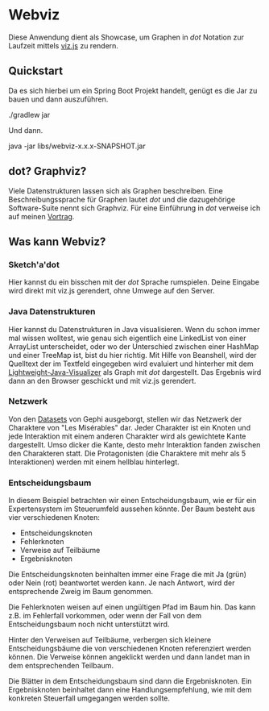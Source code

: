 # Webviz
Diese Anwendung dient als Showcase, um Graphen in _dot_ Notation zur Laufzeit mittels [viz.js](https://github.com/mdaines/viz.js/) zu rendern.

## Quickstart
Da es sich hierbei um ein Spring Boot Projekt handelt, genügt es die Jar zu bauen und dann auszuführen.

 ./gradlew jar
 
Und dann.
 
 java -jar libs/webviz-x.x.x-SNAPSHOT.jar
 
## dot? Graphviz?
Viele Datenstrukturen lassen sich als Graphen beschreiben.
Eine Beschreibungssprache für Graphen lautet _dot_ und die dazugehörige Software-Suite nennt sich Graphviz.
Für eine Einführung in _dot_ verweise ich auf meinen [Vortrag](https://drosowski.github.io/dotlang).

## Was kann Webviz?

### Sketch'a'dot
Hier kannst du ein bisschen mit der _dot_ Sprache rumspielen.
Deine Eingabe wird direkt mit viz.js gerendert, ohne Umwege auf den Server.

### Java Datenstrukturen
Hier kannst du Datenstrukturen in Java visualisieren.
Wenn du schon immer mal wissen wolltest, wie genau sich eigentlich eine LinkedList von einer ArrayList unterscheidet, oder wo der Unterschied zwischen einer HashMap und einer TreeMap ist, bist du hier richtig.
Mit Hilfe von Beanshell, wird der Quelltext der im Textfeld eingegeben wird evaluiert und hinterher mit dem [Lightweight-Java-Visualizer](https://www.cs.auckland.ac.nz/~j-hamer/LJV.html) als Graph mit _dot_ dargestellt.
Das Ergebnis wird dann an den Browser geschickt und mit viz.js gerendert.

### Netzwerk
Von den [Datasets](https://github.com/gephi/gephi/wiki/Datasets) von Gephi ausgeborgt, stellen wir das Netzwerk der Charaktere von "Les Misérables" dar.
Jeder Charakter ist ein Knoten und jede Interaktion mit einem anderen Charakter wird als gewichtete Kante dargestellt.
Umso dicker die Kante, desto mehr Interaktion fanden zwischen den Charakteren statt.
Die Protagonisten (die Charaktere mit mehr als 5 Interaktionen) werden mit einem hellblau hinterlegt.

### Entscheidungsbaum
In diesem Beispiel betrachten wir einen Entscheidungsbaum, wie er für ein Expertensystem im Steuerumfeld aussehen könnte.
Der Baum besteht aus vier verschiedenen Knoten:

* Entscheidungsknoten
* Fehlerknoten
* Verweise auf Teilbäume
* Ergebnisknoten

Die Entscheidungsknoten beinhalten immer eine Frage die mit Ja (grün) oder Nein (rot) beantwortet werden kann.
Je nach Antwort, wird der entsprechende Zweig im Baum genommen.

Die Fehlerknoten weisen auf einen ungültigen Pfad im Baum hin.
Das kann z.B. im Fehlerfall vorkommen, oder wenn der Fall von dem Entscheidungsbaum noch nicht unterstützt wird.

Hinter den Verweisen auf Teilbäume, verbergen sich kleinere Entscheidungsbäume die von verschiedenen Knoten referenziert werden können.
Die Verweise können angeklickt werden und dann landet man in dem entsprechenden Teilbaum.

Die Blätter in dem Entscheidungsbaum sind dann die Ergebnisknoten.
Ein Ergebnisknoten beinhaltet dann eine Handlungsempfehlung, wie mit dem konkreten Steuerfall umgegangen werden sollte. 